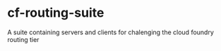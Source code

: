# cf-routing-suite
A suite containing servers and clients for chalenging the cloud foundry routing tier

